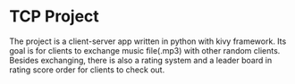 # TCP Project
The project is a client-server app written in python with kivy framework. Its goal is for clients to exchange music file(.mp3) with 
other random clients. Besides exchanging, there is also a rating system and a leader board in rating score order for clients to check out.
